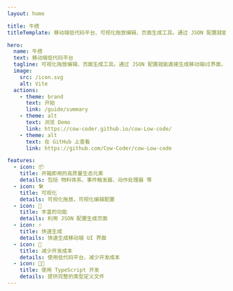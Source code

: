 ```yaml
---
layout: home

title: 牛搭
titleTemplate: 移动端低代码平台、可视化拖放编辑、页面生成工具。通过 JSON 配置就能直接生成移动端UI界面，极大减少开发成本。

hero:
  name: 牛搭
  text: 移动端低代码平台
  tagline: 可视化拖放编辑、页面生成工具。通过 JSON 配置就能直接生成移动端UI界面，极大减少开发成本。
  image:
    src: /icon.svg
    alt: Vite
  actions:
    - theme: brand
      text: 开始
      link: /guide/summary
    - theme: alt
      text: 浏览 Demo
      link: https://cow-coder.github.io/cow-Low-code/
    - theme: alt
      text: 在 GitHub 上查看
      link: https://github.com/Cow-Coder/cow-Low-code

features:
  - icon: 📦
    title: 开箱即用的高质量生态元素
    details: 包括 物料体系、事件触发器、动作处理器 等
  - icon: 🛠️
    title: 可视化
    details: 可视化拖放，可视化编辑配置
  - icon: 🌈
    title: 丰富的功能
    details: 利用 JSON 配置生成页面
  - icon: ⚡
    title: 快速生成
    details: 快速生成移动端 UI 界面
  - icon: 🚀
    title: 减少开发成本
    details: 使用低代码平台，减少开发成本
  - icon: 🧑‍💻
    title: 使用 TypeScript 开发
    details: 提供完整的类型定义文件
---
```

